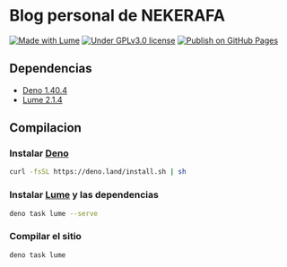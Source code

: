 # Blog personal de NEKERAFA

[![Made with Lume](https://img.shields.io/badge/made%20with-Lume-orange)](https://lume.land/)
[![Under GPLv3.0 license](https://img.shields.io/github/license/NEKERAFA/nekerafa.dev)](LICENSE)
[![Publish on GitHub Pages](https://github.com/NEKERAFA/blog.nekerafa.dev/actions/workflows/build.yml/badge.svg)](https://github.com/NEKERAFA/blog.nekerafa.dev/actions/workflows/build.yml)

## Dependencias

- [Deno 1.40.4](https://deno.com/)
- [Lume 2.1.4](https://lume.land/)

## Compilacion

### Instalar [Deno](https://docs.deno.com/runtime/manual#install-deno)

```bash
curl -fsSL https://deno.land/install.sh | sh
```

### Instalar [Lume](https://lume.land/docs/overview/command-line/#start-a-local-server) y las dependencias

```bash
deno task lume --serve
```

### Compilar el sitio

```bash
deno task lume
```
